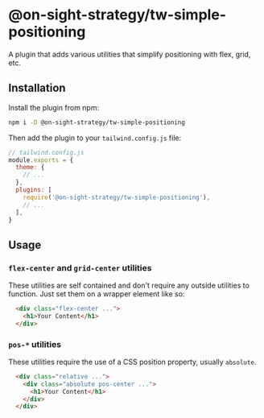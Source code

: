 # @on-sight-strategy/tw-simple-positioning

A plugin that adds various utilities that simplify positioning with flex, grid, etc.


## Installation

Install the plugin from npm:

```sh
npm i -D @on-sight-strategy/tw-simple-positioning
```

Then add the plugin to your `tailwind.config.js` file:

```js
// tailwind.config.js
module.exports = {
  theme: {
    // ...
  },
  plugins: [
    require('@on-sight-strategy/tw-simple-positioning'),
    // ...
  ],
}
```

## Usage

### `flex-center` and `grid-center` utilities
These utilities are self contained and don't require any outside utilities to function. Just set them on a wrapper element like so:
```html
  <div class="flex-center ...">
    <h1>Your Content</h1>
  </div>
```

### `pos-*` utilities
These utilities require the use of a CSS position property, usually `absolute`.

```html
  <div class="relative ...">
    <div class="absolute pos-center ...">
      <h1>Your Content</h1>
    </div>
  </div>
```
